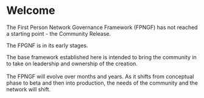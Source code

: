 # Welcome

The First Person Network Governance Framework (FPNGF) has not reached a starting point - the Community Release.&#x20;

The FPGNF is in its early stages.&#x20;

The base framework established here is intended to bring the community in to take on leadership and ownership of the creation. \
\
The FPNGF will evolve over months and years. As it shifts from conceptual phase to beta and then into production, the needs of the community and the network will shift.&#x20;
